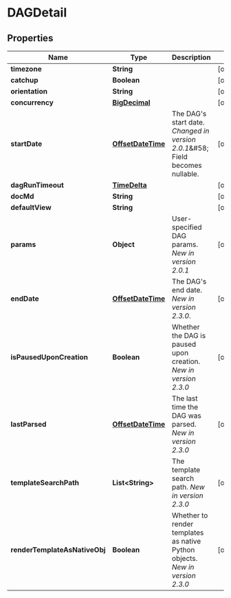 # DAGDetail

## Properties
| Name                          | Type                                    | Description                                                                             | Notes      |
|-------------------------------|-----------------------------------------|-----------------------------------------------------------------------------------------|------------|
| **timezone**                  | **String**                              |                                                                                         | [optional] |
| **catchup**                   | **Boolean**                             |                                                                                         | [optional] |
| **orientation**               | **String**                              |                                                                                         | [optional] |
| **concurrency**               | [**BigDecimal**](BigDecimal.md)         |                                                                                         | [optional] |
| **startDate**                 | [**OffsetDateTime**](OffsetDateTime.md) | The DAG&#x27;s start date.  *Changed in version 2.0.1*&amp;#58; Field becomes nullable. | [optional] |
| **dagRunTimeout**             | [**TimeDelta**](TimeDelta.md)           |                                                                                         | [optional] |
| **docMd**                     | **String**                              |                                                                                         | [optional] |
| **defaultView**               | **String**                              |                                                                                         | [optional] |
| **params**                    | **Object**                              | User-specified DAG params.  *New in version 2.0.1*                                      | [optional] |
| **endDate**                   | [**OffsetDateTime**](OffsetDateTime.md) | The DAG&#x27;s end date.  *New in version 2.3.0*.                                       | [optional] |
| **isPausedUponCreation**      | **Boolean**                             | Whether the DAG is paused upon creation.  *New in version 2.3.0*                        | [optional] |
| **lastParsed**                | [**OffsetDateTime**](OffsetDateTime.md) | The last time the DAG was parsed.  *New in version 2.3.0*                               | [optional] |
| **templateSearchPath**        | **List&lt;String&gt;**                  | The template search path.  *New in version 2.3.0*                                       | [optional] |
| **renderTemplateAsNativeObj** | **Boolean**                             | Whether to render templates as native Python objects.  *New in version 2.3.0*           | [optional] |
